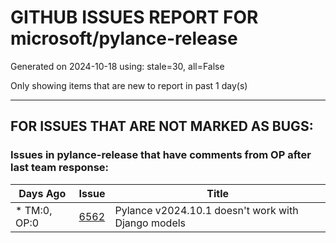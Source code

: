 
# GITHUB ISSUES REPORT FOR microsoft/pylance-release


Generated on 2024-10-18 using: stale=30, all=False


Only showing items that are new to report in past 1 day(s)


---

## FOR ISSUES THAT ARE NOT MARKED AS BUGS:


### Issues in pylance-release that have comments from OP after last team response:

| Days Ago | Issue | Title |
| --- | --- | --- |
 | \* TM:0, OP:0  |[6562](https://github.com/microsoft/pylance-release/issues/6562 "Pylance v2024.10.1 doesn't work with Django models")  |Pylance v2024.10.1 doesn't work with Django models |




















